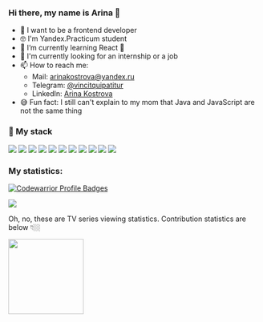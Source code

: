 
### Hi there, my name is Arina 👋

- 🎯 I want to be a frontend developer
- 🤓 I'm Yandex.Practicum student
- 🌱 I’m currently learning React 🚀
- 🔎 I'm currently looking for an internship or a job
- 📫 How to reach me:
  - Mail: [arinakostrova@yandex.ru](mailto:arinakostrova@yandex.ru) 
  - Telegram: [@vincitquipatitur](https://t.me/vincitquipatitur)
  - LinkedIn: [Arina Kostrova](https://www.linkedin.com/in/arina-kostrova-402834262?lipi=urn%3Ali%3Apage%3Ad_flagship3_profile_view_base_contact_details%3BGBFtzQlDSz6xsYyMAqqrBg%3D%3D)
- 😅 Fun fact: I still can't explain to my mom that Java and JavaScript are not the same thing

### 🔨 My stack

<p>
<img src="https://img.shields.io/badge/HTML5-black?style=for-the-badge&logo=HTML5&logoColor=E34F26"/>
<img src="https://img.shields.io/badge/CSS3-black?style=for-the-badge&logo=CSS3&logoColor=1572B6"/>
<img src="https://img.shields.io/badge/JavaScript-black?style=for-the-badge&logo=JavaScript&logoColor=F7DF1E"/>
<img src="https://img.shields.io/badge/React-black?style=for-the-badge&logo=React&logoColor=61DAFB"/>
<img src="https://img.shields.io/badge/Webpack-black?style=for-the-badge&logo=Webpack&logoColor=8DD6F9"/>
<img src="https://img.shields.io/badge/Git-black?style=for-the-badge&logo=Git&logoColor=F05032"/>
<img src="https://img.shields.io/badge/Babel-black?style=for-the-badge&logo=Babel&logoColor=F9DC3E"/>
<img src="https://img.shields.io/badge/MySQL-black?style=for-the-badge&logo=MySQL&logoColor=4479A1"/>
<img src="https://img.shields.io/badge/WebStorm-black?style=for-the-badge&logo=WebStorm&logoColor=ffffff"/>
<img src="https://img.shields.io/badge/Figma-black?style=for-the-badge&logo=Figma&logoColor=F24E1E"/>
<img src="https://img.shields.io/badge/Adobe Photoshop-black?style=for-the-badge&logo=AdobePhotoshop&logoColor=31A8FF"/>
</p>

### My statistics:
[![Codewarrior Profile Badges](https://www.codewars.com/users/Arishandel/badges/large)](https://www.codewars.com/users/Arishandel)

<p>
  <a href='https://myshows.me/Arishandel'><img src="https://sun9-29.userapi.com/impg/3pjsDpwxIprSLAThQez0L4MSY7ExMgt8Nae8CQ/q04Y_GTFDJo.jpg?size=941x203&quality=96&sign=1e742d8a544a860bfa6e7332669b2fdd&type=album"></a>
</p>

Oh, no, these are TV series viewing statistics. Contribution statistics are below 👇🏼
 
<img align="center" src='https://64.media.tumblr.com/e93fe903c85490df7ed185fa8c4d8ed0/tumblr_oo3p6rWscR1vw7u6fo3_540.gif' height='150'>

<!--
**VincitQuiPatitur/VincitQuiPatitur** is a ✨ _special_ ✨ repository because its `README.md` (this file) appears on your GitHub profile.

Here are some ideas to get you started:

- 🔭 I’m currently working on ...
- 🌱 I’m currently learning ...
- 👯 I’m looking to collaborate on ...
- 🤔 I’m looking for help with ...
- 💬 Ask me about ...
- 📫 How to reach me: ...
- 😄 Pronouns: ...
- ⚡ Fun fact: ...
-->
